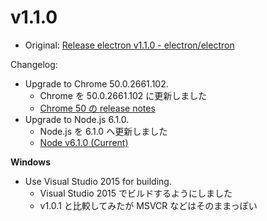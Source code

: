 # v1.1.0

* Original: [Release electron v1.1.0 - electron/electron](https://github.com/electron/electron/releases/tag/v1.1.0)

Changelog:

* Upgrade to Chrome 50.0.2661.102.
  * Chrome を 50.0.2661.102 に更新しました
  * [Chrome 50 の release notes](https://chromereleases.googleblog.com/2016/05/stable-channel-update.html)
* Upgrade to Node.js 6.1.0.
  * Node.js を 6.1.0 へ更新しました
  * [Node v6.1.0 (Current)](https://nodejs.org/en/blog/release/v6.1.0/)

**Windows**

* Use Visual Studio 2015 for building.
  * Visual Studio 2015 でビルドするようにしました
  * v1.0.1 と比較してみたが MSVCR などはそのままっぽい
